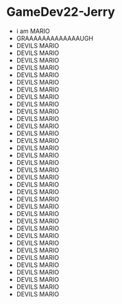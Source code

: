 # GameDev22-Jerry
- i am MARIO
- GRAAAAAAAAAAAAAUGH
- DEVILS MARIO
- DEVILS MARIO
- DEVILS MARIO
- DEVILS MARIO
- DEVILS MARIO
- DEVILS MARIO
- DEVILS MARIO
- DEVILS MARIO
- DEVILS MARIO
- DEVILS MARIO
- DEVILS MARIO
- DEVILS MARIO
- DEVILS MARIO
- DEVILS MARIO
- DEVILS MARIO
- DEVILS MARIO
- DEVILS MARIO
- DEVILS MARIO
- DEVILS MARIO
- DEVILS MARIO
- DEVILS MARIO
- DEVILS MARIO
- DEVILS MARIO
- DEVILS MARIO
- DEVILS MARIO
- DEVILS MARIO
- DEVILS MARIO
- DEVILS MARIO
- DEVILS MARIO
- DEVILS MARIO
- DEVILS MARIO
- DEVILS MARIO
- DEVILS MARIO
- DEVILS MARIO
- DEVILS MARIO
